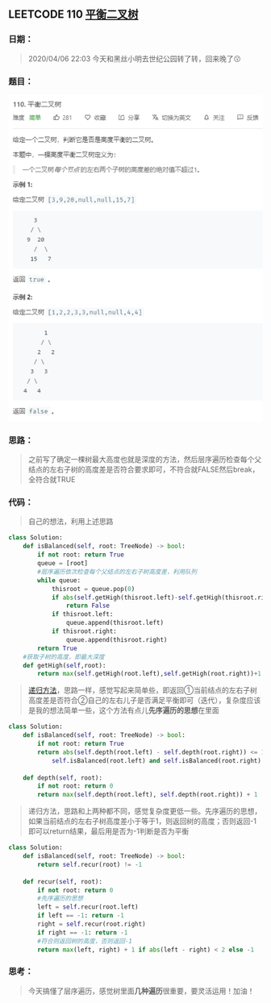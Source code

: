 ## LEETCODE 110 [平衡二叉树](https://leetcode-cn.com/problems/balanced-binary-tree/)

### 日期：

> 2020/04/06 22:03 今天和黑丝小明去世纪公园转了转，回来晚了:kissing:

### 题目：

![text](https://github.com/zjuzhfbloodz/LeetCode/blob/master/questions/0110.png?raw=true)

### 思路：

> 之前写了确定一棵树最大高度也就是深度的方法，然后层序遍历检查每个父结点的左右子树的高度差是否符合要求即可，不符合就FALSE然后break，全符合就TRUE
### 代码：

> 自己的想法，利用上述思路

```python
class Solution:
    def isBalanced(self, root: TreeNode) -> bool:
        if not root: return True
        queue = [root]
        #层序遍历依次检查每个父结点的左右子树高度差，利用队列
        while queue:
            thisroot = queue.pop(0)
            if abs(self.getHigh(thisroot.left)-self.getHigh(thisroot.right)) > 1:
                return False
            if thisroot.left:
                queue.append(thisroot.left)
            if thisroot.right:
                queue.append(thisroot.right)
        return True
	#获取子树的高度，即最大深度
    def getHigh(self,root):
        return max(self.getHigh(root.left),self.getHigh(root.right))+1 if root else 0
```
> [递归方法](https://leetcode-cn.com/problems/balanced-binary-tree/solution/balanced-binary-tree-di-gui-fang-fa-by-jin40789108/ )，思路一样，感觉写起来简单些，即返回①当前结点的左右子树高度差是否符合②自己的左右儿子是否满足平衡即可（迭代），复杂度应该是我的想法简单一些，这个方法有点儿**先序遍历的思想**在里面
```python
class Solution:
    def isBalanced(self, root: TreeNode) -> bool:
        if not root: return True
        return abs(self.depth(root.left) - self.depth(root.right)) <= 1 and \
            self.isBalanced(root.left) and self.isBalanced(root.right)

    def depth(self, root):
        if not root: return 0
        return max(self.depth(root.left), self.depth(root.right)) + 1
```
>递归方法，思路和上两种都不同，感觉复杂度更低一些。先序遍历的思想，如果当前结点的左右子树高度差小于等于1，则返回树的高度；否则返回-1即可以return结果，最后用是否为-1判断是否为平衡
```python
class Solution:
    def isBalanced(self, root: TreeNode) -> bool:
        return self.recur(root) != -1

    def recur(self, root):
        if not root: return 0
        #先序遍历的思想
        left = self.recur(root.left)
        if left == -1: return -1
        right = self.recur(root.right)
        if right == -1: return -1
        #符合则返回树的高度，否则返回-1
        return max(left, right) + 1 if abs(left - right) < 2 else -1
```
### 思考：

> 今天搞懂了层序遍历，感觉树里面**几种遍历**很重要，要灵活运用！加油！
